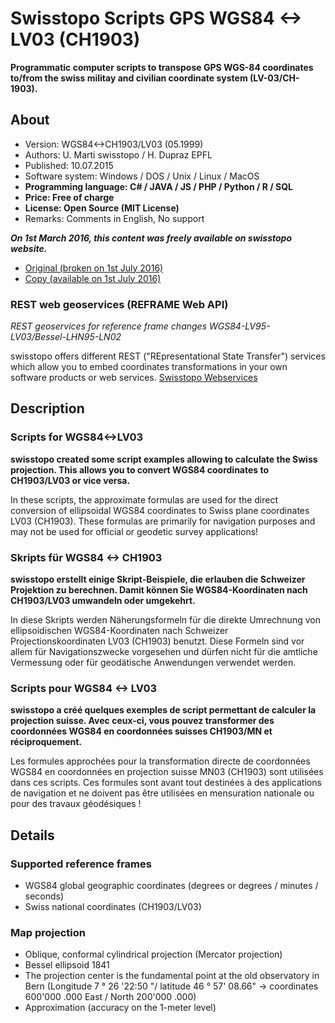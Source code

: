 # Swisstopo Scripts GPS WGS84 <-> LV03 (CH1903)

**Programmatic computer scripts to transpose GPS WGS-84 coordinates to/from the swiss militay and civilian coordinate system (LV-03/CH-1903).**

## About 

- Version: WGS84<->CH1903/LV03 (05.1999)
- Authors: U. Marti swisstopo / H. Dupraz EPFL
- Published: 10.07.2015
- Software system:	Windows / DOS / Unix / Linux / MacOS
- **Programming language:	C# / JAVA / JS / PHP / Python / R / SQL**
- **Price:	Free of charge**
- **License:	Open Source (MIT License)**
- Remarks:	Comments in English, No support

***On 1st March 2016, this content was freely available on swisstopo website.***

- [Original (broken on 1st July 2016)](http://www.swisstopo.admin.ch/internet/swisstopo/en/home/products/software/products/skripts.html)
- [Copy (available on 1st July 2016)](http://www.mont-terri.ch/internet/swisstopo/en/home/products/software/products/skripts.html)

### REST web geoservices (REFRAME Web API)

*REST geoservices for reference frame changes WGS84-LV95-LV03/Bessel-LHN95-LN02*

swisstopo offers different REST ("REpresentational State Transfer") services which allow you to embed coordinates transformations in your own software products or web services.
[Swisstopo Webservices](https://www.swisstopo.admin.ch/en/maps-data-online/calculation-services/m2m.html)

## Description

### Scripts for WGS84<->LV03

**swisstopo created some script examples allowing to calculate the Swiss projection. This allows you to convert WGS84 coordinates to CH1903/LV03 or vice versa.**

In these scripts, the approximate formulas are used for the direct conversion of ellipsoidal WGS84 coordinates to Swiss plane coordinates LV03 (CH1903). 
These formulas are primarily for navigation purposes and may not be used for official or geodetic survey applications!

### Skripts für WGS84 <-> CH1903

**swisstopo erstellt einige Skript-Beispiele, die erlauben die Schweizer Projektion zu berechnen. Damit können Sie WGS84-Koordinaten nach CH1903/LV03 umwandeln oder umgekehrt.**

In diese Skripts werden Näherungsformeln für die direkte Umrechnung von ellipsoidischen WGS84-Koordinaten nach Schweizer Projectionskoordinaten LV03 (CH1903) benutzt. 
Diese Formeln sind vor allem für Navigationszwecke vorgesehen und dürfen nicht für die amtliche Vermessung oder für geodätische Anwendungen verwendet werden.

### Scripts pour WGS84 <-> LV03

**swisstopo a créé quelques exemples de script permettant de calculer la projection suisse. Avec ceux-ci, vous pouvez transformer des coordonnées WGS84 en coordonnées suisses CH1903/MN et réciproquement.**

Les formules approchées pour la transformation directe de coordonnées WGS84 en coordonnées en projection suisse MN03 (CH1903) sont utilisées dans ces scripts. 
Ces formules sont avant tout destinées à des applications de navigation et ne doivent pas être utilisées en mensuration nationale ou pour des travaux géodésiques !

## Details

### Supported reference frames

- WGS84 global geographic coordinates (degrees or degrees / minutes / seconds)
- Swiss national coordinates (CH1903/LV03)
 

### Map projection

- Oblique, conformal cylindrical projection (Mercator projection)
- Bessel ellipsoid 1841
- The projection center is the fundamental point at the old observatory in Bern (Longitude 7 ° 26 '22:50 "/ latitude 46 ° 57' 08.66" -> coordinates 600'000 .000 East / North 200'000 .000)
- Approximation (accuracy on the 1-meter level) 
